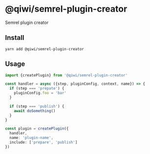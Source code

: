 # @qiwi/semrel-plugin-creator
Semrel plugin creator

## Install
```shell script
yarn add @qiwi/semrel-plugin-creator
```

## Usage
```typescript
import {createPlugin} from '@qiwi/semrel-plugin-creator'

const handler = async ({step, pluginConfig, context, name}) => {
  if (step === 'prepate') {
    pluginConfig.foo = 'bar'
  }

  if (step === 'publish') {
    await doSomething()
  }
}

const plugin = createPlugin({
  handler,
  name: 'plugin-name',
  include: ['prepare', 'publish']
})
```
